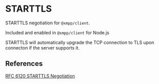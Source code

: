 # STARTTLS

STARTTLS negotiation for `@xmpp/client`.

Included and enabled in `@xmpp/client` for Node.js

STARTTLS will automatically upgrade the TCP connection to TLS upon connecton if the server supports it.

## References

[RFC 6120 STARTTLS Negotiation](https://xmpp.org/rfcs/rfc6120.html#tls)
